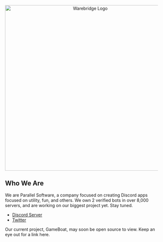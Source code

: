 <div align="center">
	<br />
	<p>
		<a href="https://discord.gg/uNTefVFPBn"><img src="https://imgur.com/J3dg6sS.png" width="546" alt="Warebridge Logo" /></a>
	</p>
</div>

## Who We Are

We are Parallel Software, a company focused on creating Discord apps focused on utility, fun, and others. We own 2 verified bots in over 8,000 servers, and are working on our biggest project yet. Stay tuned.

- [Discord Server]
- [Twitter]

Our current project, GameBoat, may soon be open source to view. Keep an eye out for a link here.

[Discord server]: https://discord.gg/uNTefVFPBn
[Twitter]: https://twitter.com/warebridgecom
